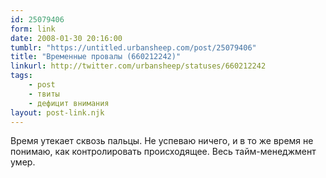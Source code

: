 ```yaml
---
id: 25079406
form: link
date: 2008-01-30 20:16:00
tumblr: "https://untitled.urbansheep.com/post/25079406"
title: "Временные провалы (660212242)"
linkurl: http://twitter.com/urbansheep/statuses/660212242
tags:
    - post
    - твиты
    - дефицит внимания
layout: post-link.njk
---
```

<p>Время утекает сквозь пальцы. Не успеваю ничего, и в то же время не понимаю, как контролировать происходящее. Весь тайм-менеджмент умер.</p>
